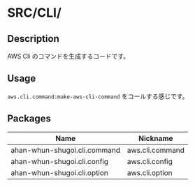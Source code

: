 # SRC/CLI/

## Description

AWS Cli のコマンドを生成するコードです。

## Usage

`aws.cli.command:make-aws-cli-command` をコールする感じです。

## Packages

| Name                         | Nickname        |
|------------------------------|-----------------|
| ahan-whun-shugoi.cli.command | aws.cli.command |
| ahan-whun-shugoi.cli.config  | aws.cli.config  |
| ahan-whun-shugoi.cli.option  | aws.cli.option  |
